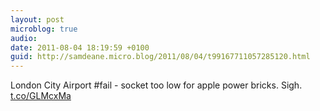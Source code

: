 ```yaml
---
layout: post
microblog: true
audio: 
date: 2011-08-04 18:19:59 +0100
guid: http://samdeane.micro.blog/2011/08/04/t99167711057285120.html
---
```

London City Airport #fail - socket too low for apple power bricks. Sigh.  [t.co/GLMcxMa](http://t.co/GLMcxMa)
